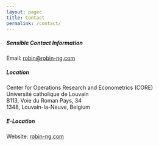 ```yaml
---
layout: pagec
title: Contact 
permalink: /contact/
---
```


##### Sensible Contact Information
Email: [robin@robin-ng.com](mailto:robin@robin-ng.com)

##### Location
Center for Operations Research and Econometrics (CORE)\
Université catholique de Louvain\
B113, Voie du Roman Pays, 34\
1348, Louvain-la-Neuve, Belgium

##### E-Location
Website: [robin-ng.com](https://robin-ng.com)

